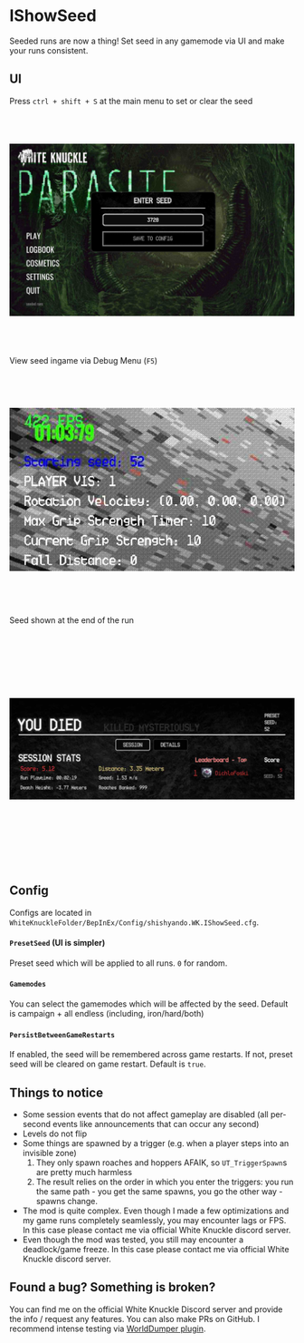 # IShowSeed

Seeded runs are now a thing! Set seed in any gamemode via UI and make your runs consistent.

## UI

Press `ctrl + shift + S` at the main menu to set or clear the seed
<div align="left">
<img src="https://raw.githubusercontent.com/shishyando/WK_IShowSeed/main/img/menu.jpg" style="width: 538px; height: 410px; object-fit: contain;">
</div>


View seed ingame via Debug Menu (`F5`)
<div align="left">
<img src="https://raw.githubusercontent.com/shishyando/WK_IShowSeed/main/img/debug.jpg" style="width: 538px; height: 410px; object-fit: contain;">
</div>


Seed shown at the end of the run
<div align="left">
<img src="https://raw.githubusercontent.com/shishyando/WK_IShowSeed/main/img/stats.jpg" style="width: 538px; height: 410px; object-fit: contain;">
</div>

## Config

Configs are located in `WhiteKnuckleFolder/BepInEx/Config/shishyando.WK.IShowSeed.cfg`.

#### `PresetSeed` (UI is simpler)
Preset seed which will be applied to all runs. `0` for random.

#### `Gamemodes`
You can select the gamemodes which will be affected by the seed. Default is campaign + all endless (including, iron/hard/both)

#### `PersistBetweenGameRestarts`
If enabled, the seed will be remembered across game restarts. If not, preset seed will be cleared on game restart. Default is `true`.

## Things to notice

- Some session events that do not affect gameplay are disabled (all per-second events like announcements that can occur any second)
- Levels do not flip
- Some things are spawned by a trigger (e.g. when a player steps into an invisible zone)
    1) They only spawn roaches and hoppers AFAIK, so `UT_TriggerSpawn`s are pretty much harmless
    2) The result relies on the order in which you enter the triggers: you run the same path - you get the same spawns, you go the other way - spawns change.
- The mod is quite complex. Even though I made a few optimizations and my game runs completely seamlessly, you may encounter lags or FPS. In this case please contact me via official White Knuckle discord server.
- Even though the mod was tested, you still may encounter a deadlock/game freeze. In this case please contact me via official White Knuckle discord server.

## Found a bug? Something is broken?

You can find me on the official White Knuckle Discord server and provide the info / request any features. You can also make PRs on GitHub. I recommend intense testing via [WorldDumper plugin](https://github.com/shishyando/WK_WorldDumper).

